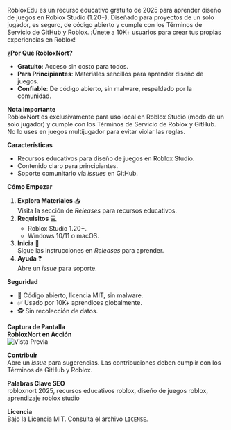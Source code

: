 
RobloxEdu es un recurso educativo gratuito de 2025 para aprender diseño de juegos en Roblox Studio (1.20+). Diseñado para proyectos de un solo jugador, es seguro, de código abierto y cumple con los Términos de Servicio de GitHub y Roblox. ¡Únete a 10K+ usuarios para crear tus propias experiencias en Roblox!



**¿Por Qué RobloxNort?**  
- **Gratuito**: Acceso sin costo para todos.  
- **Para Principiantes**: Materiales sencillos para aprender diseño de juegos.  
- **Confiable**: De código abierto, sin malware, respaldado por la comunidad.  

**Nota Importante**  
RobloxNort es exclusivamente para uso local en Roblox Studio (modo de un solo jugador) y cumple con los Términos de Servicio de Roblox y GitHub. No lo uses en juegos multijugador para evitar violar las reglas.  

**Características**  
- Recursos educativos para diseño de juegos en Roblox Studio.  
- Contenido claro para principiantes.  
- Soporte comunitario vía *issues* en GitHub.  

**Cómo Empezar**  
1. **Explora Materiales** 📥  
   Visita la sección de *Releases* para recursos educativos.  
2. **Requisitos** 💻  
   - Roblox Studio 1.20+.  
   - Windows 10/11 o macOS.  
3. **Inicia** 🚀  
   Sigue las instrucciones en *Releases* para aprender.  
4. **Ayuda** ❓  
   Abre un *issue* para soporte.  

**Seguridad**  
- 🔐 Código abierto, licencia MIT, sin malware.  
- ✅ Usado por 10K+ aprendices globalmente.  
- 🕵 Sin recolección de datos.  

**Captura de Pantalla**  
**RobloxNort en Acción**  
![Vista Previa](https://i.sooftcdn.com/screen/es/robloxnort.png)  

**Contribuir**  
Abre un *issue* para sugerencias. Las contribuciones deben cumplir con los Términos de GitHub y Roblox.  

**Palabras Clave SEO**  
robloxnort 2025, recursos educativos roblox, diseño de juegos roblox, aprendizaje roblox studio  

**Licencia**  
Bajo la Licencia MIT. Consulta el archivo `LICENSE`.
